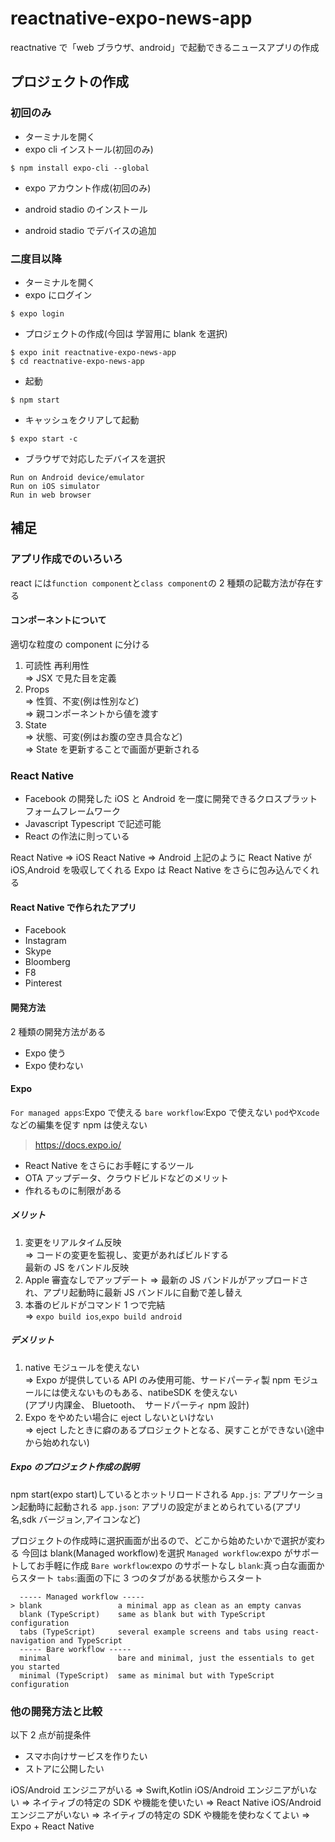 # reactnative-expo-news-app

reactnative で「web ブラウザ、android」で起動できるニュースアプリの作成

## プロジェクトの作成

### 初回のみ

- ターミナルを開く
- expo cli インストール(初回のみ)

```
$ npm install expo-cli --global
```

- expo アカウント作成(初回のみ)

- android stadio のインストール

- android stadio でデバイスの追加

### 二度目以降

- ターミナルを開く
- expo にログイン

```
$ expo login
```

- プロジェクトの作成(今回は 学習用に blank を選択)

```
$ expo init reactnative-expo-news-app
$ cd reactnative-expo-news-app
```

- 起動

```
$ npm start
```

- キャッシュをクリアして起動

```
$ expo start -c
```

- ブラウザで対応したデバイスを選択

```
Run on Android device/emulator
Run on iOS simulator
Run in web browser
```

## 補足

### アプリ作成でのいろいろ

react には`function component`と`class component`の 2 種類の記載方法が存在する

#### コンポーネントについて

適切な粒度の component に分ける

1. 可読性 再利用性  
   => JSX で見た目を定義
2. Props  
   => 性質、不変(例は性別など)  
   => 親コンポーネントから値を渡す
3. State  
   => 状態、可変(例はお腹の空き具合など)  
   => State を更新することで画面が更新される

### React Native

- Facebook の開発した iOS と Android を一度に開発できるクロスプラットフォームフレームワーク
- Javascript Typescript で記述可能
- React の作法に則っている

React Native => iOS
React Native => Android
上記のように React Native が iOS,Android を吸収してくれる
Expo は React Native をさらに包み込んでくれる

#### React Native で作られたアプリ

- Facebook
- Instagram
- Skype
- Bloomberg
- F8
- Pinterest

#### 開発方法

2 種類の開発方法がある

- Expo 使う
- Expo 使わない

#### Expo

`For managed apps`:Expo で使える
`bare workflow`:Expo で使えない
`pod`や`Xcode`などの編集を促す npm は使えない

> https://docs.expo.io/

- React Native をさらにお手軽にするツール
- OTA アップデータ、クラウドビルドなどのメリット
- 作れるものに制限がある

##### メリット

1. 変更をリアルタイム反映  
   => コードの変更を監視し、変更があればビルドする  
   最新の JS をバンドル反映
2. Apple 審査なしでアップデート
   => 最新の JS バンドルがアップロードされ、アプリ起動時に最新 JS バンドルに自動で差し替え
3. 本番のビルドがコマンド 1 つで完結  
   => `expo build ios`,`expo build android`

##### デメリット

1. native モジュールを使えない  
   => Expo が提供している API のみ使用可能、サードパーティ製 npm モジュールには使えないものもある、natibeSDK を使えない  
   (アプリ内課金、 Bluetooth、　サードパーティ npm 設計)
2. Expo をやめたい場合に eject しないといけない  
   => eject したときに癖のあるプロジェクトとなる、戻すことができない(途中から始めれない)

##### Expo のプロジェクト作成の説明

npm start(expo start)しているとホットリロードされる
`App.js`: アプリケーション起動時に起動される
`app.json`: アプリの設定がまとめられている(アプリ名,sdk バージョン,アイコンなど)

プロジェクトの作成時に選択画面が出るので、どこから始めたいかで選択が変わる
今回は blank(Managed workflow)を選択
`Managed workflow`:expo がサポートしてお手軽に作成
`Bare workflow`:expo のサポートなし
`blank`:真っ白な画面からスタート
`tabs`:画面の下に 3 つのタブがある状態からスタート

```
  ----- Managed workflow -----
> blank                 a minimal app as clean as an empty canvas
  blank (TypeScript)    same as blank but with TypeScript configuration
  tabs (TypeScript)     several example screens and tabs using react-navigation and TypeScript
  ----- Bare workflow -----
  minimal               bare and minimal, just the essentials to get you started
  minimal (TypeScript)  same as minimal but with TypeScript configuration
```

### 他の開発方法と比較

以下 2 点が前提条件

- スマホ向けサービスを作りたい
- ストアに公開したい

iOS/Android エンジニアがいる => Swift,Kotlin
iOS/Android エンジニアがいない => ネイティブの特定の SDK や機能を使いたい => React Native
iOS/Android エンジニアがいない => ネイティブの特定の SDK や機能を使わなくてよい => Expo + React Native
